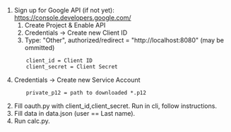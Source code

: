 1. Sign up for Google API (if not yet): https://console.developers.google.com/
   1. Create Project & Enable API
   2. Credentials -> Create new Client ID
   3. Type: "Other", authorized/redirect = "http://localhost:8080" (may be ommitted)
```
       client_id = Client ID
       client_secret = Client Secret
```
   4. Credentials -> Create new Service Account
```
       private_p12 = path to downloaded *.p12
```
2. Fill oauth.py with client_id,client_secret. Run in cli, follow instructions.
3. Fill data in data.json (user == Last name).
4. Run calc.py.
